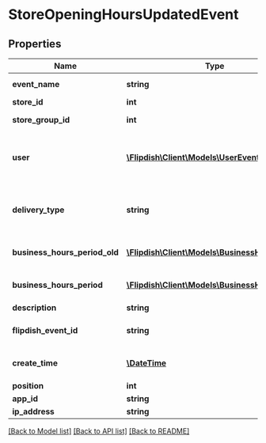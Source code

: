 # StoreOpeningHoursUpdatedEvent

## Properties
Name | Type | Description | Notes
------------ | ------------- | ------------- | -------------
**event_name** | **string** | The event name | [optional] 
**store_id** | **int** | Store Id | [optional] 
**store_group_id** | **int** | Store group Id | [optional] 
**user** | [**\Flipdish\\Client\Models\UserEventInfo**](UserEventInfo.md) | User which updated opening hours for this store | [optional] 
**delivery_type** | **string** | Type of opening hours Delivery / Pickup | [optional] 
**business_hours_period_old** | [**\Flipdish\\Client\Models\BusinessHoursPeriod**](BusinessHoursPeriod.md) | The period that was updated | [optional] 
**business_hours_period** | [**\Flipdish\\Client\Models\BusinessHoursPeriod**](BusinessHoursPeriod.md) | The new values of the period | [optional] 
**description** | **string** | Description | [optional] 
**flipdish_event_id** | **string** | The identitfier of the event | [optional] 
**create_time** | [**\DateTime**](\DateTime.md) | The time of creation of the event | [optional] 
**position** | **int** | Position | [optional] 
**app_id** | **string** | App id | [optional] 
**ip_address** | **string** | Ip Address | [optional] 

[[Back to Model list]](../README.md#documentation-for-models) [[Back to API list]](../README.md#documentation-for-api-endpoints) [[Back to README]](../README.md)


